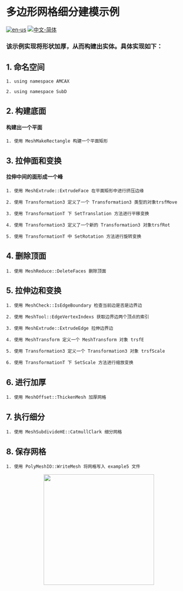 # 多边形网格细分建模示例

[![en-us](https://img.shields.io/badge/en-us-yellow.svg)](./README.md) [![中文-简体](https://img.shields.io/badge/%E4%B8%AD%E6%96%87-%E7%AE%80%E4%BD%93-red.svg)](./README.zh_cn.md)

### 该示例实现将形状加厚，从而构建出实体。具体实现如下：


## 1. 命名空间


	1. using namespace AMCAX
	
	2. using namespace SubD

## 2. 构建底面

#### 构建出一个平面
	1. 使用 MeshMakeRectangle 构建一个平面矩形

## 3. 拉伸面和变换

#### 拉伸中间的面形成一个峰

	1. 使用 MeshExtrude::ExtrudeFace 在平面矩形中进行挤压边缘
	
	2. 使用 Transformation3 定义了一个 Transformation3 类型的对象trsfMove
	
	3. 使用 TransformationT 下 SetTranslation 方法进行平移变换
	
	4. 使用 Transformation3 定义了一个新的 Transformation3 对象trsfRot
	
	5. 使用 TransformationT 中 SetRotation 方法进行旋转变换

## 4. 删除顶面

	1. 使用 MeshReduce::DeleteFaces 删除顶面

## 5. 拉伸边和变换

	1. 使用 MeshCheck::IsEdgeBoundary 检查当前边是否是边界边
	
	2. 使用 MeshTool::EdgeVertexIndexs 获取边界边两个顶点的索引
	
	3. 使用 MeshExtrude::ExtrudeEdge 拉伸边界边
	
	4. 使用 MeshTransform 定义一个 MeshTransform 对象 trsfE
	
	5. 使用 Transformation3 定义一个 Transformation3 对象 trsfScale
	
	6. 使用 TransformationT 下 SetScale 方法进行缩放变换

## 6. 进行加厚

	1. 使用 MeshOffset::ThickenMesh 加厚网格

## 7. 执行细分

	1. 使用 MeshSubdivideHE::CatmullClark 细分网格


## 8. 保存网格

	1. 使用 PolyMeshIO::WriteMesh 将网格写入 example5 文件

<div align = center><img src="https://img2.imgtp.com/2024/05/15/NRkLHxZ6.png" width="300" height="300">


